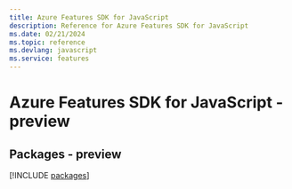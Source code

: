 ```yaml
---
title: Azure Features SDK for JavaScript
description: Reference for Azure Features SDK for JavaScript
ms.date: 02/21/2024
ms.topic: reference
ms.devlang: javascript
ms.service: features
---
```

# Azure Features SDK for JavaScript - preview
## Packages - preview
[!INCLUDE [packages](features-index.md)]